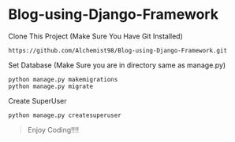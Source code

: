 # Blog-using-Django-Framework

Clone This Project (Make Sure You Have Git Installed)
```
https://github.com/Alchemist98/Blog-using-Django-Framework.git
```


Set Database (Make Sure you are in directory same as manage.py)

```
python manage.py makemigrations
python manage.py migrate
```
Create SuperUser

```
python manage.py createsuperuser
```

>Enjoy Coding!!!!
